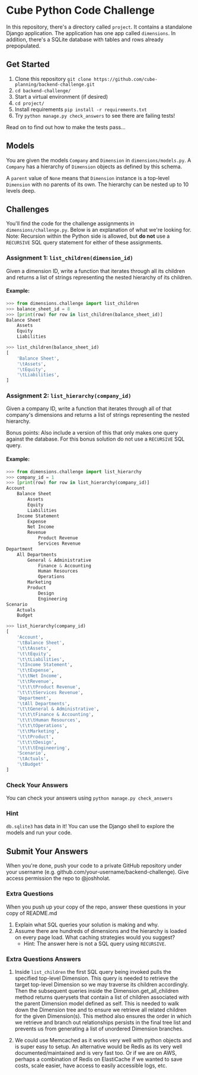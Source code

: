 # Cube Python Code Challenge

In this repository, there's a directory called `project`. It contains a standalone Django application. The
application has one app called `dimensions`. In addition, there's a SQLite database with tables and rows
already prepopulated.

## Get Started

1. Clone this repository `git clone https://github.com/cube-planning/backend-challenge.git`
2. `cd backend-challenge/`
3. Start a virtual environment (if desired)
4. `cd project/`
5. Install requirements `pip install -r requirements.txt`
6. Try `python manage.py check_answers` to see there are failing tests!

Read on to find out how to make the tests pass...

## Models

You are given the models `Company` and `Dimension` in `dimensions/models.py`.  A `Company` has a hierarchy of
`Dimension` objects as defined by this schema.

A `parent` value of `None` means that `Dimension` instance is a top-level `Dimension` with no
parents of its own. The hierarchy can be nested up to 10 levels deep.

## Challenges

You'll find the code for the challenge assignments in `dimensions/challenge.py`. Below is an explanation of what we're looking for.
Note: Recursion within the Python side is allowed, but **do not** use a `RECURSIVE` SQL query statement for either of these assignments.

### Assignment 1: `list_children(dimension_id)`

Given a dimension ID, write a function that iterates through all its children and returns a list of strings
representing the nested hierarchy of its children.

#### Example:

```python
>>> from dimensions.challenge import list_children
>>> balance_sheet_id = 8
>>> [print(row) for row in list_children(balance_sheet_id)]
Balance Sheet
	Assets
	Equity
	Liabilities

>>> list_children(balance_sheet_id)
[
    'Balance Sheet',
    '\tAssets',
    '\tEquity',
    '\tLiabilities',
]
```

### Assignment 2: `list_hierarchy(company_id)`

Given a company ID, write a function that iterates through all of that company's dimensions and returns a list
of strings representing the nested hierarchy.

Bonus points: Also include a version of this that only makes one query against the database. For this bonus solution do not use a `RECURSIVE` SQL query.

#### Example:

```python
>>> from dimensions.challenge import list_hierarchy
>>> company_id = 1
>>> [print(row) for row in list_hierarchy(company_id)]
Account
	Balance Sheet
		Assets
		Equity
		Liabilities
	Income Statement
		Expense
		Net Income
		Revenue
			Product Revenue
			Services Revenue
Department
	All Departments
		General & Administrative
			Finance & Accounting
			Human Resources
			Operations
		Marketing
		Product
			Design
			Engineering
Scenario
	Actuals
	Budget

>>> list_hierarchy(company_id)
[
    'Account',
    '\tBalance Sheet',
    '\t\tAssets',
    '\t\tEquity',
    '\t\tLiabilities',
    '\tIncome Statement',
    '\t\tExpense',
    '\t\tNet Income',
    '\t\tRevenue',
    '\t\t\tProduct Revenue',
    '\t\t\tServices Revenue',
    'Department',
    '\tAll Departments',
    '\t\tGeneral & Administrative',
    '\t\t\tFinance & Accounting',
    '\t\t\tHuman Resources',
    '\t\t\tOperations',
    '\t\tMarketing',
    '\t\tProduct',
    '\t\t\tDesign',
    '\t\t\tEngineering',
    'Scenario',
    '\tActuals',
    '\tBudget'
]
```

### Check Your Answers

You can check your answers using `python manage.py check_answers`

### Hint

`db.sqlite3` has data in it! You can use the Django shell to explore the models and run your code.

## Submit Your Answers

When you're done, push your code to a private GitHub repository under your username
(e.g. github.com/your-username/backend-challenge). Give access permission the repo to @joshholat.

### Extra Questions

When you push up your copy of the repo, answer these questions in your copy of README.md

1. Explain what SQL queries your solution is making and why.
2. Assume there are hundreds of dimensions and the hierarchy is loaded on every page load. What caching strategies would you suggest?
    - Hint: The answer here is not a SQL query using `RECURSIVE`.

### Extra Questions Answers

1. Inside `list_children` the first SQL query being invoked pulls the specified top-level Dimension. This query is needed to retrieve the target top-level Dimension so we may traverse its children accordingly. Then the subsequent queries inside the Dimension.get_all_children method returns querysets that contain a list of children associated with the parent Dimension model defined as self. This is needed to walk down the Dimension tree and to ensure we retrieve all related children for the given Dimension(s). This method also ensures the order in which we retrieve and branch out relationships persists in the final tree list and prevents us from generating a list of unordered Dimension branches.

2. We could use Memcached as it works very well with python objects and is super easy to setup. An alternative would be Redis as its very well documented/maintained and is very fast too. Or if we are on AWS, perhaps a combination of Redis on ElastiCache if we wanted to save costs, scale easier, have access to easily accessible logs, etc.